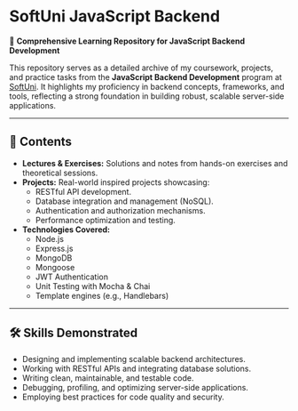 # SoftUni JavaScript Backend

🚀 **Comprehensive Learning Repository for JavaScript Backend Development**

This repository serves as a detailed archive of my coursework, projects, and practice tasks from the **JavaScript Backend Development** program at [SoftUni](https://softuni.bg). It highlights my proficiency in backend concepts, frameworks, and tools, reflecting a strong foundation in building robust, scalable server-side applications.

---

## 📂 Contents

- **Lectures & Exercises:** Solutions and notes from hands-on exercises and theoretical sessions.
- **Projects:** Real-world inspired projects showcasing:
  - RESTful API development.
  - Database integration and management (NoSQL).
  - Authentication and authorization mechanisms.
  - Performance optimization and testing.
- **Technologies Covered:**
  - Node.js
  - Express.js
  - MongoDB
  - Mongoose
  - JWT Authentication
  - Unit Testing with Mocha & Chai
  - Template engines (e.g., Handlebars)

---

## 🛠 Skills Demonstrated

- Designing and implementing scalable backend architectures.
- Working with RESTful APIs and integrating database solutions.
- Writing clean, maintainable, and testable code.
- Debugging, profiling, and optimizing server-side applications.
- Employing best practices for code quality and security.
